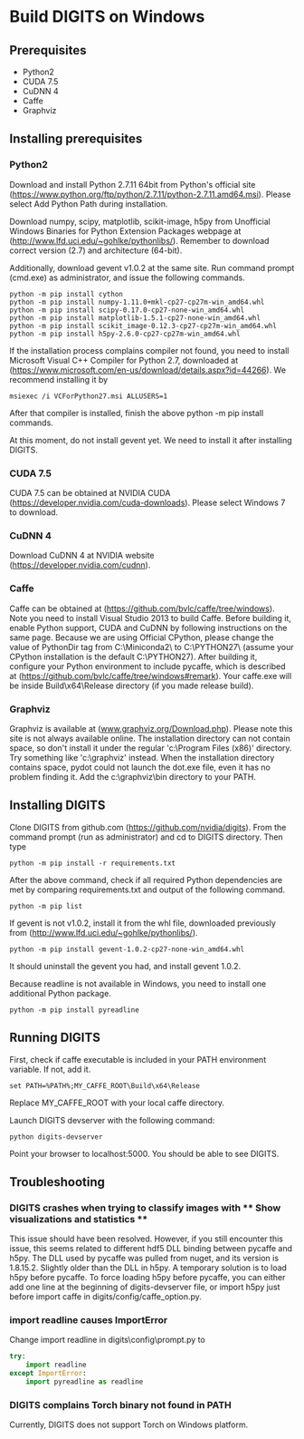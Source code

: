 # Build DIGITS on Windows

## Prerequisites
- Python2
- CUDA 7.5
- CuDNN 4
- Caffe
- Graphviz



## Installing prerequisites

### Python2
Download and install Python 2.7.11 64bit from Python's official site (https://www.python.org/ftp/python/2.7.11/python-2.7.11.amd64.msi).
Please select Add Python Path during installation.

Download numpy, scipy, matplotlib, scikit-image, h5py from Unofficial Windows Binaries for Python Extension Packages webpage at (http://www.lfd.uci.edu/~gohlke/pythonlibs/).
Remember to download correct version (2.7) and architecture (64-bit).

Additionally, download gevent v1.0.2 at the same site.
Run command prompt (cmd.exe) as administrator, and issue the following commands.
```
python -m pip install cython
python -m pip install numpy-1.11.0+mkl-cp27-cp27m-win_amd64.whl
python -m pip install scipy-0.17.0-cp27-none-win_amd64.whl
python -m pip install matplotlib-1.5.1-cp27-none-win_amd64.whl
python -m pip install scikit_image-0.12.3-cp27-cp27m-win_amd64.whl
python -m pip install h5py-2.6.0-cp27-cp27m-win_amd64.whl
```

If the installation process complains compiler not found, you need to install Microsoft Visual C++ Compiler for Python 2.7, downloaded at (https://www.microsoft.com/en-us/download/details.aspx?id=44266).
We recommend installing it by
```
msiexec /i VCForPython27.msi ALLUSERS=1
```

After that compiler is installed, finish the above python -m pip install commands.

At this moment, do not install gevent yet.  We need to install it after installing DIGITS.

### CUDA 7.5
CUDA 7.5 can be obtained at NVIDIA CUDA (https://developer.nvidia.com/cuda-downloads).
Please select Windows 7 to download.

### CuDNN 4
Download CuDNN 4 at NVIDIA website (https://developer.nvidia.com/cudnn).

### Caffe
Caffe can be obtained at (https://github.com/bvlc/caffe/tree/windows).
Note you need to install Visual Studio 2013 to build Caffe.
Before building it, enable Python support, CUDA and CuDNN by following instructions on the same page.
Because we are using Official CPython, please change the value of PythonDir tag from C:\Miniconda2\ to C:\PYTHON27\ (assume your CPython installation is the default C:\PYTHON27\).
After building it, configure your Python environment to include pycaffe, which is described at (https://github.com/bvlc/caffe/tree/windows#remark).
Your caffe.exe will be inside Build\x64\Release  directory (if you made release build).

### Graphviz
Graphviz is available at (www.graphviz.org/Download.php).
Please note this site is not always available online.
The installation directory can not contain space, so don't install it under the regular 'c:\Program Files (x86)' directory.
Try something like 'c:\graphviz' instead.
When the installation directory contains space, pydot could not launch the dot.exe file, even it has no problem finding it.
Add the c:\graphviz\bin directory to your PATH.  

## Installing DIGITS

Clone DIGITS from github.com (https://github.com/nvidia/digits).
From the command prompt (run as administrator) and cd to DIGITS directory.
Then type
```
python -m pip install -r requirements.txt
```

After the above command, check if all required Python dependencies are met by comparing requirements.txt and output of the following command.
```
python -m pip list
```

If gevent is not v1.0.2, install it from the whl file, downloaded previously from (http://www.lfd.uci.edu/~gohlke/pythonlibs/).
```
python -m pip install gevent-1.0.2-cp27-none-win_amd64.whl
```

It should uninstall the gevent you had, and install gevent 1.0.2.

Because readline is not available in Windows, you need to install one additional Python package.
```
python -m pip install pyreadline
```

 
## Running DIGITS

First, check if caffe executable is included in your PATH environment variable.
If not, add it.
```
set PATH=%PATH%;MY_CAFFE_ROOT\Build\x64\Release
```
Replace MY_CAFFE_ROOT with your local caffe directory.

Launch DIGITS devserver with the following command:
```
python digits-devserver
```
Point your browser to localhost:5000.  You should be able to see DIGITS.


## Troubleshooting

### DIGITS crashes when trying to classify images with ** Show visualizations and statistics **

This issue should have been resolved.
However, if you still encounter this issue, this seems related to different hdf5 DLL binding between pycaffe and h5py.
The DLL used by pycaffe was pulled from nuget, and its version is 1.8.15.2.
Slightly older than the DLL in h5py.
A temporary solution is to load h5py before pycaffe.
To force loading h5py before pycaffe, you can either add one line at the beginning of digits-devserver file, or import h5py just before import caffe in digits/config/caffe_option.py.

### import readline causes ImportError

Change import readline in digits\config\prompt.py to
```py
try:
    import readline
except ImportError:
    import pyreadline as readline
```

### DIGITS complains Torch binary not found in PATH

Currently, DIGITS does not support Torch on Windows platform. 